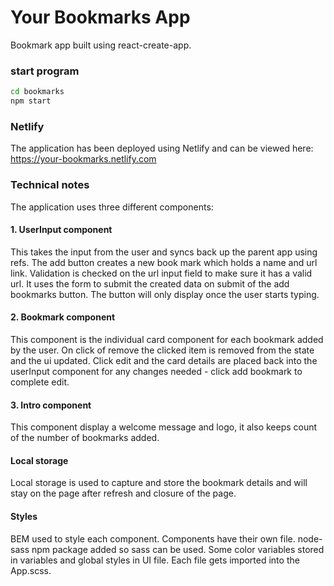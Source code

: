 # Your Bookmarks App

Bookmark app built using react-create-app.

### start program

```sh
cd bookmarks
npm start
```

### Netlify

The application has been deployed using Netlify and can be viewed here:
https://your-bookmarks.netlify.com

### Technical notes

The application uses three different components:

#### 1. UserInput component

This takes the input from the user and syncs back up the parent app using refs. The add button creates a new book mark which holds a name and url link. Validation is checked on the url input field to make sure it has a valid url. It uses the form to submit the created data on submit of the add bookmarks button. The button will only display once the user starts typing.

#### 2. Bookmark component

This component is the individual card component for each bookmark added by the user. On click of remove the clicked item is removed from the state and the ui updated. Click edit and the card details are placed back into the userInput component for any changes needed - click add bookmark to complete edit.

#### 3. Intro component

This component display a welcome message and logo, it also keeps count of the number of bookmarks added.

#### Local storage

Local storage is used to capture and store the bookmark details and will stay on the page after refresh and closure of the page.

#### Styles

BEM used to style each component. Components have their own file. node-sass npm package added so sass can be used. Some color variables stored in variables and global styles in UI file. Each file gets imported into the App.scss.
